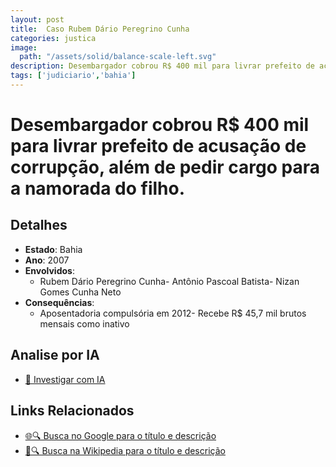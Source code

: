 ```yaml
---
layout: post
title:  Caso Rubem Dário Peregrino Cunha
categories: justica
image:
  path: "/assets/solid/balance-scale-left.svg"
description: Desembargador cobrou R$ 400 mil para livrar prefeito de acusação de corrupção✧  além de pedir cargo para a namorada do filho.Rubem Dário Peregrino CunhaAntônio Pascoal BatistaNizan Gomes Cunha Neto
tags: ['judiciario','bahia']
---
```


# Desembargador cobrou R$ 400 mil para livrar prefeito de acusação de corrupção, além de pedir cargo para a namorada do filho.

## Detalhes
- **Estado**: Bahia
- **Ano**: 2007
- **Envolvidos**:
  - Rubem Dário Peregrino Cunha- Antônio Pascoal Batista- Nizan Gomes Cunha Neto
- **Consequências**:
  - Aposentadoria compulsória em 2012- Recebe R$ 45,7 mil brutos mensais como inativo

## Analise por IA
- [🤖 Investigar com IA](https://www.perplexity.ai/search?q=Caso%20Rubem%20D%C3%A1rio%20Peregrino%20Cunha%20Desembargador%20cobrou%20R%24%20400%20mil%20para%20livrar%20prefeito%20de%20acusa%C3%A7%C3%A3o%20de%20corrup%C3%A7%C3%A3o%2C%20al%C3%A9m%20de%20pedir%20cargo%20para%20a%20namorada%20do%20filho.%20Bahia)

## Links Relacionados
- [🌐🔍 Busca no Google para o título e descrição](https://www.google.com/search?q=Caso%20Rubem%20D%C3%A1rio%20Peregrino%20Cunha%20Desembargador%20cobrou%20R%24%20400%20mil%20para%20livrar%20prefeito%20de%20acusa%C3%A7%C3%A3o%20de%20corrup%C3%A7%C3%A3o%2C%20al%C3%A9m%20de%20pedir%20cargo%20para%20a%20namorada%20do%20filho.%20Bahia)
- [📖🔍 Busca na Wikipedia para o título e descrição](https://pt.wikipedia.org/w/index.php?search=Caso%20Rubem%20D%C3%A1rio%20Peregrino%20Cunha%20Desembargador%20cobrou%20R%24%20400%20mil%20para%20livrar%20prefeito%20de%20acusa%C3%A7%C3%A3o%20de%20corrup%C3%A7%C3%A3o%2C%20al%C3%A9m%20de%20pedir%20cargo%20para%20a%20namorada%20do%20filho.%20Bahia)

